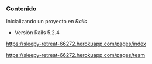 ### Contenido

Inicializando un proyecto en *Rails*

+ Versión Rails 5.2.4

https://sleepy-retreat-66272.herokuapp.com/pages/index

https://sleepy-retreat-66272.herokuapp.com/pages/team
